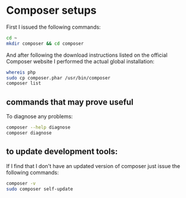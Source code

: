 # Composer setups

First I issued the following commands:

```bash
cd ~
mkdir composer && cd composer
```

And after following the download instructions listed on the official Composer website I performed the actual global installation:

```bash
whereis php
sudo cp composer.phar /usr/bin/composer
composer list
```

## commands that may prove useful

To diagnose any problems:

```bash
composer --help diagnose
composer diagnose
```

## to update development tools:

If I find that I don't have an updated version of composer just issue the following commands:

```bash
composer -v
sudo composer self-update
```
